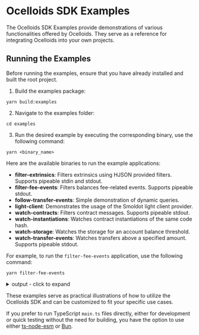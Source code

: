 # Ocelloids SDK Examples

The Ocelloids SDK Examples provide demonstrations of various functionalities offered by Ocelloids.
They serve as a reference for integrating Ocelloids into your own projects.

## Running the Examples

Before running the examples, ensure that you have already installed and built the root project.

1. Build the examples package:

```shell
yarn build:examples
```

2. Navigate to the examples folder:

```shell
cd examples
```

3. Run the desired example by executing the corresponding binary, use the following command:

```shell
yarn <binary_name>
```

Here are the available binaries to run the example applications:

* __filter-extrinsics__: Filters extrinsics using HJSON provided filters. Supports pipeable stdin and stdout.
* __filter-fee-events__: Filters balances fee-related events. Supports pipeable stdout.
* __follow-transfer-events__: Simple demonstration of dynamic queries.
* __light-client__: Demonstrates the usage of the Smoldot light client provider.
* __watch-contracts__: Filters contract messages. Supports pipeable stdout.
* __watch-instantiations__: Watches contract instantiations of the same code hash.
* __watch-storage__: Watches the storage for an account balance threshold.
* __watch-transfer-events__: Watches transfers above a specified amount. Supports pipeable stdout.

For example, to run the `filter-fee-events` application, use the following command:

```shell
yarn filter-fee-events
```

<details>
<summary>output - click to expand</summary>

> Some output has been skipped for brevity.

```javascript
{
  eventId: '16134446-2-0',
  extrinsicId: '16134446-2',
  extrinsicPosition: 0,
  blockNumber: '16,134,446',
  method: 'Withdraw',
  section: 'balances',
  index: '0x0508',
  data: {
    who: '12xtAYsRUrmbniiWQqJtECiBQrMn8AypQcXhnQAc6RB6XkLW',
    amount: '161,430,964'
  }
}
{
  eventId: '16134446-2-4',
  extrinsicId: '16134446-2',
  extrinsicPosition: 4,
  blockNumber: '16,134,446',
  method: 'Deposit',
  section: 'balances',
  index: '0x0507',
  data: {
    who: '13UVJyLnbVp9RBZYFwFGyDvVd1y27Tt8tkntv6Q7JVPhFsTB',
    amount: '129,144,771'
  }
}
{
  eventId: '16134446-2-6',
  extrinsicId: '16134446-2',
  extrinsicPosition: 6,
  blockNumber: '16,134,446',
  method: 'Deposit',
  section: 'balances',
  index: '0x0507',
  data: {
    who: '12YVhYTtGpTCSXRvPHyNjDK7y5p4J52ppBVJGjWh2PGrUe9r',
    amount: '32,286,193'
  }
}
```
</details>

These examples serve as practical illustrations of how to utilize the Ocelloids SDK and can be customized to fit your specific use cases.

If you prefer to run TypeScript `main.ts` files directly, either for development or quick testing without the need for building,
you have the option to use either [ts-node-esm](https://github.com/TypeStrong/ts-node) or [Bun](https://bun.sh/).

